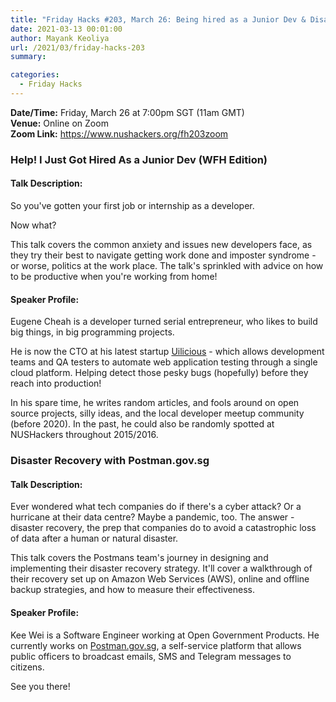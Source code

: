 ```yaml
---
title: "Friday Hacks #203, March 26: Being hired as a Junior Dev & Disaster Recovery with Postman.gov.sg"
date: 2021-03-13 00:01:00
author: Mayank Keoliya
url: /2021/03/friday-hacks-203
summary:

categories:
  - Friday Hacks
---
```


**Date/Time:** Friday, March 26 at 7:00pm SGT (11am GMT) <br />
**Venue:** Online on Zoom<br />
**Zoom Link:** <https://www.nushackers.org/fh203zoom>

### Help! I Just Got Hired As a Junior Dev (WFH Edition)

#### Talk Description:

So you've gotten your first job or internship as a developer.

Now what?

This talk covers the common anxiety and issues new developers face, as they try their best to navigate getting work done and imposter syndrome - or worse, politics at the work place. The talk's sprinkled with advice on how to be productive when you're working from home!

#### Speaker Profile:

Eugene Cheah is a developer turned serial entrepreneur, who likes to build big things, in big programming projects.

He is now the CTO at his latest startup [Uilicious](https://uilicious.com/) - which allows development teams and QA testers to automate web application testing through a single cloud platform. Helping detect those pesky bugs (hopefully) before they reach into production!

In his spare time, he writes random articles, and fools around on open source projects, silly ideas, and the local developer meetup community (before 2020). In the past, he could also be randomly spotted at NUSHackers throughout 2015/2016.

### Disaster Recovery with Postman.gov.sg

#### Talk Description:

Ever wondered what tech companies do if there's a cyber attack? Or a hurricane at their data centre? Maybe a pandemic, too. The answer - disaster recovery, the prep that companies do to avoid a catastrophic loss of data after a human or natural disaster.

This talk covers the Postmans team's journey in designing and implementing their disaster recovery strategy. It'll cover a walkthrough of their recovery set up on Amazon Web Services (AWS), online and offline backup strategies, and how to measure their effectiveness.

#### Speaker Profile:

Kee Wei is a Software Engineer working at Open Government Products. He currently works on [Postman.gov.sg](https://postman.gov.sg/), a self-service platform that allows public officers to broadcast emails, SMS and Telegram messages to citizens.

See you there!
